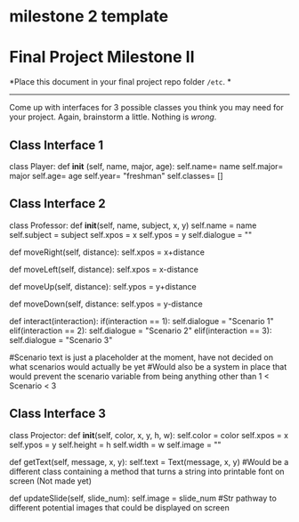 milestone 2 template
======================================================================

# Final Project Milestone II

*Place this document in your final project repo folder `/etc`. *

***

Come up with interfaces for 3 possible classes you think you may need for your project. Again, brainstorm a little. Nothing is *wrong*.

## Class Interface 1

class Player:
  def __init__ (self, name, major, age):
    self.name= name
    self.major= major
    self.age= age
    self.year= "freshman"
    self.classes= []
  

## Class Interface 2

class Professor:
  def __init__(self, name, subject, x, y)
    self.name = name
    self.subject = subject
    self.xpos = x
    self.ypos = y 
    self.dialogue = ""
    
  def moveRight(self, distance):
    self.xpos = x+distance

  def moveLeft(self, distance):
    self.xpos = x-distance

  def moveUp(self, distance):
    self.ypos = y+distance

  def moveDown(self, distance:
    self.ypos = y-distance
  
  def interact(interaction):
    if(interaction == 1):
      self.dialogue = "Scenario 1" 
    elif(interaction == 2):
      self.dialogue = "Scenario 2"
    elif(interaction == 3):
      self.dialogue = "Scenario 3"

#Scenario text is just a placeholder at the moment, have not decided on what scenarios would actually be yet
#Would also be a system in place that would prevent the scenario variable from being anything other than 1 < Scenario < 3
  
## Class Interface 3

class Projector:
  def __init__(self, color, x, y, h, w):
    self.color = color
    self.xpos = x
    self.ypos = y
    self.height = h
    self.width = w
    self.image = ""

  def getText(self, message, x, y):
    self.text = Text(message, x, y) 
#Would be a different class containing a method that turns a string into printable font on screen (Not made yet)

  def updateSlide(self, slide_num):
    self.image = slide_num 
#Str pathway to different potential images that could be displayed on screen
    